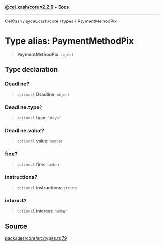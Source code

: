 [**@cel_cash/core v2.2.0**](../../README.md) • **Docs**

***

[CelCash](../../../../packages.md) / [@cel\_cash/core](../../README.md) / [types](../README.md) / PaymentMethodPix

# Type alias: PaymentMethodPix

> **PaymentMethodPix**: `object`

## Type declaration

### Deadline?

> `optional` **Deadline**: `object`

### Deadline.type?

> `optional` **type**: `"days"`

### Deadline.value?

> `optional` **value**: `number`

### fine?

> `optional` **fine**: `number`

### instructions?

> `optional` **instructions**: `string`

### interest?

> `optional` **interest**: `number`

## Source

[packages/core/src/types.ts:79](https://github.com/Pyxlab/celcash/blob/b57c7034bd65dcd5b083f272f9cfe6cc4ff73f7b/packages/core/src/types.ts#L79)
